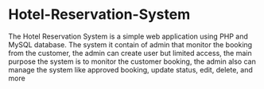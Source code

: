 # Hotel-Reservation-System

The Hotel Reservation System is a simple web application
using PHP and MySQL database. The system it contain of admin that
monitor the booking from the customer, the admin can create user but
limited access, the main purpose the system is to monitor the customer
booking, the admin also can manage the system like approved booking,
update status, edit, delete, and more
